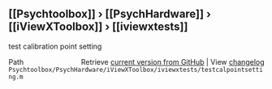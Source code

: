 ## [[Psychtoolbox]] &#8250; [[PsychHardware]] &#8250; [[iViewXToolbox]] &#8250; [[iviewxtests]]

test calibration point setting  




<div class="code_header" style="text-align:right;">
  <span style="float:left;">Path&nbsp;&nbsp;</span> <span class="counter">Retrieve <a href=
  "https://raw.github.com/Psychtoolbox-3/Psychtoolbox-3/beta/Psychtoolbox/PsychHardware/iViewXToolbox/iviewxtests/testcalpointsetting.m">current version from GitHub</a> | View <a href=
  "https://github.com/Psychtoolbox-3/Psychtoolbox-3/commits/beta/Psychtoolbox/PsychHardware/iViewXToolbox/iviewxtests/testcalpointsetting.m">changelog</a></span>
</div>
<div class="code">
  <code>Psychtoolbox/PsychHardware/iViewXToolbox/iviewxtests/testcalpointsetting.m</code>
</div>

